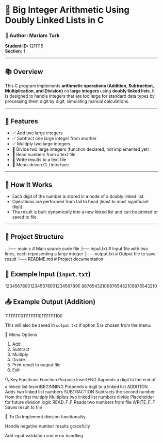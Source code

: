 # 🧮 Big Integer Arithmetic Using Doubly Linked Lists in C

### 👤 Author: Mariam Turk  
**Student ID:** 1211115  
**Section:** 1  

---

## 📚 Overview

This C program implements **arithmetic operations (Addition, Subtraction, Multiplication, and Division)** on **large integers** using **doubly linked lists**. It is designed to handle integers that are too large for standard data types by processing them digit by digit, simulating manual calculations.

---

## 🧰 Features

- ✅ Add two large integers  
- ✅ Subtract one large integer from another  
- ✅ Multiply two large integers  
- 🚧 Divide two large integers (function declared, not implemented yet)  
- 📂 Read numbers from a text file  
- 💾 Write results to a text file  
- 🧾 Menu-driven CLI interface  

---

## 🧠 How It Works

- Each digit of the number is stored in a node of a doubly linked list.
- Operations are performed from tail to head (least to most significant digit).
- The result is built dynamically into a new linked list and can be printed or saved to file.

---

## 📁 Project Structure

. ├── main.c # Main source code file ├── input.txt # Input file with two lines, each representing a large integer ├── output.txt # Output file to save result └── README.md # Project documentation


## 🧪 Example Input (`input.txt`)

123456789012345678901234567890 987654321098765432109876543210


## 📤 Example Output (Addition)

1111111110111111111011111111100

This will also be saved in `output.txt` if option 5 is chosen from the menu.


🧭 Menu Options
1. Add
2. Subtract
3. Multiply
4. Divide
5. Print result to output file
6. Exit

🔍 Key Functions
Function	Purpose
InsertEND	Appends a digit to the end of a linked list
InsertBEGINNING	Prepends a digit to a linked list
ADDITION	Adds two linked list numbers
SUBTRACTION	Subtracts the second number from the first
multiply	Multiplies two linked list numbers
divide	Placeholder for future division logic
READ_F_F	Reads two numbers from file
WRITE_F_F	Saves result to file

🚧 To Do
 Implement division functionality

 Handle negative number results gracefully

 Add input validation and error handling

